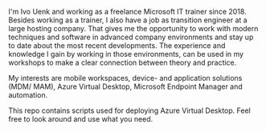 I'm Ivo Uenk and working as a freelance Microsoft IT trainer since 2018. Besides working as a trainer, I also have a job as transition engineer at a large hosting company. That gives me the opportunity to work with modern techniques and software in advanced company environments and stay up to date about the most recent developments. The experience and knowledge I gain by working in those environments, can be used in my workshops to make a clear connection between theory and practice.

My interests are mobile workspaces, device- and application solutions (MDM/ MAM), Azure Virtual Desktop, Microsoft Endpoint Manager and automation.

This repo contains scripts used for deploying Azure Virtual Desktop. Feel free to look around and use what you need.